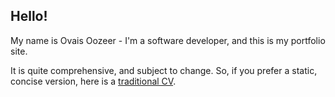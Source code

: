 ## Hello!

My name is Ovais Oozeer - I'm a software developer, and this is my portfolio site.

It is quite comprehensive, and subject to change.  So, if you prefer a static, concise version, here is a [traditional CV](https://1drv.ms/b/s!AiXdbfYFdG7ugiysMvRb9IsVYo_C).